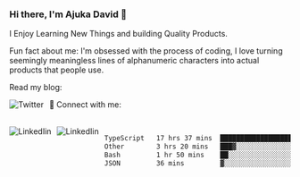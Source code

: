 ### Hi there, I'm Ajuka David 🥷

I Enjoy Learning New Things and building Quality Products.

Fun fact about me: I'm obsessed with the process of coding, I love turning seemingly meaningless lines of alphanumeric characters into actual products that people use.

Read my blog:

<a href="https://tobit.hashnode.dev/"> <img src="https://img.shields.io/badge/Hashnode-2962FF?style=for-the-badge&logo=hashnode&logoColor=white"
     alt="Twitter"
     style="float: left; margin-right: 10px;" /> </a>


📱 Connect with me: 

<br />
<a href="https://www.linkedin.com/in/david-ajuka-630660144/"> <img src="https://img.shields.io/badge/LinkedIn-0077B5?style=for-the-badge&logo=linkedin&logoColor=white"
     alt="LinkedIin"
     style="float: left; margin-right: 10px;" /> </a> <a href="mailto:ajuka.zephiniah@gmail.com"> <img src="https://img.shields.io/badge/Gmail-D14836?style=for-the-badge&logo=gmail&logoColor=white"
     alt="LinkedIin"
     style="float: left; margin-right: 10px;" /> </a>
     

<!--START_SECTION:waka-->

```txt
TypeScript   17 hrs 37 mins  ██████████████████▓░░░░░░   75.26 %
Other        3 hrs 20 mins   ███▓░░░░░░░░░░░░░░░░░░░░░   14.30 %
Bash         1 hr 50 mins    ██░░░░░░░░░░░░░░░░░░░░░░░   07.85 %
JSON         36 mins         ▓░░░░░░░░░░░░░░░░░░░░░░░░   02.58 %
```

<!--END_SECTION:waka-->
